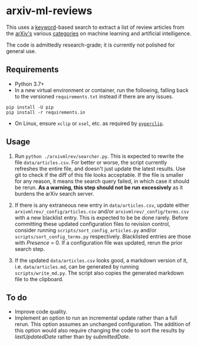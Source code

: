 # arxiv-ml-reviews
This uses a [keyword](arxivmlrev/_config/terms.csv)-based search to extract a list of review articles from the
[arXiv's](https://arxiv.org/) various [categories](arxivmlrev/_config/categories.txt)
on machine learning and artificial intelligence.

The code is admittedly research-grade; it is currently not polished for general use.

## Requirements
* Python 3.7+
* In a new virtual environment or container, run the following, falling back to the versioned `requirements.txt` instead
if there are any issues.
```
pip install -U pip
pip install -r requirements.in
```
* On Linux, ensure `xclip` or `xsel`, etc. as required by
[`pyperclip`](https://pyperclip.readthedocs.io/en/latest/introduction.html#not-implemented-error).

## Usage
1. Run `python ./arxivmlrev/searcher.py`. This is expected to rewrite the file `data/articles.csv`.
For better or worse, the script currently refreshes the entire file, and doesn't just update the latest results.
Use git to check if the diff of this file looks acceptable.
If the file is smaller for any reason, it means the search query failed, in which case it should be rerun.
**As a warning, this step should not be run excessively** as it burdens the arXiv search server.

1. If there is any extraneous new entry in `data/articles.csv`, update either `arxivmlrev/_config/articles.csv` and/or
`arxivmlrev/_config/terms.csv` with a new blacklist entry. This is expected to be be done rarely.
Before committing these updated configuration files to revision control, consider running
`scripts/sort_config_articles.py` and/or `scripts/sort_config_terms.py` respectively.
Blacklisted entries are those with *Presence* = 0. If a configuration file was updated, rerun the prior search step.

1. If the updated `data/articles.csv` looks good, a markdown version of it, i.e. `data/articles.md`, can be generated by
running `scripts/write_md.py`. The script also copies the generated markdown file to the clipboard.

## To do
* Improve code quality.
* Implement an option to run an incremental update rather than a full rerun.
This option assumes an unchanged configuration.
The addition of this option would also require changing the code to sort the results by *lastUpdatedDate* rather than by
*submittedDate*.
